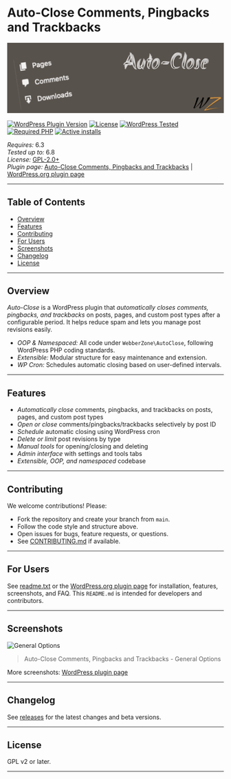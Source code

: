 # Auto-Close Comments, Pingbacks and Trackbacks

![Auto-Close](https://raw.githubusercontent.com/WebberZone/autoclose/master/wporg-assets/banner-1544x500.png)

[![WordPress Plugin Version](https://img.shields.io/wordpress/plugin/v/autoclose.svg?style=flat-square)](https://wordpress.org/plugins/autoclose/) [![License](https://img.shields.io/badge/license-GPL_v2%2B-orange.svg?style=flat-square)](https://opensource.org/licenses/GPL-2.0) [![WordPress Tested](https://img.shields.io/wordpress/v/autoclose.svg?style=flat-square)](https://wordpress.org/plugins/autoclose/) [![Required PHP](https://img.shields.io/wordpress/plugin/required-php/autoclose?style=flat-square)](https://wordpress.org/plugins/autoclose/) [![Active installs](https://img.shields.io/wordpress/plugin/installs/autoclose?style=flat-square)](https://wordpress.org/plugins/autoclose/)

_Requires:_ 6.3  
_Tested up to:_ 6.8  
_License:_ [GPL-2.0+](http://www.gnu.org/licenses/gpl-2.0.html)  
_Plugin page:_ [Auto-Close Comments, Pingbacks and Trackbacks](https://webberzone.com/plugins/autoclose/) | [WordPress.org plugin page](https://wordpress.org/plugins/autoclose/)

---

## Table of Contents

- [Overview](#overview)
- [Features](#features)
- [Contributing](#contributing)
- [For Users](#for-users)
- [Screenshots](#screenshots)
- [Changelog](#changelog)
- [License](#license)

---

## Overview

_Auto-Close_ is a WordPress plugin that _automatically closes comments, pingbacks, and trackbacks_ on posts, pages, and custom post types after a configurable period. It helps reduce spam and lets you manage post revisions easily.

- _OOP & Namespaced:_ All code under `WebberZone\AutoClose`, following WordPress PHP coding standards.
- _Extensible:_ Modular structure for easy maintenance and extension.
- _WP Cron:_ Schedules automatic closing based on user-defined intervals.

---

## Features

- _Automatically close_ comments, pingbacks, and trackbacks on posts, pages, and custom post types
- _Open or close_ comments/pingbacks/trackbacks selectively by post ID
- _Schedule_ automatic closing using WordPress cron
- _Delete or limit_ post revisions by type
- _Manual tools_ for opening/closing and deleting
- _Admin interface_ with settings and tools tabs
- _Extensible, OOP, and namespaced_ codebase

---

## Contributing

We welcome contributions! Please:

- Fork the repository and create your branch from `main`.
- Follow the code style and structure above.
- Open issues for bugs, feature requests, or questions.
- See [CONTRIBUTING.md](CONTRIBUTING.md) if available.

---

## For Users

See [readme.txt](./readme.txt) or the [WordPress.org plugin page](https://wordpress.org/plugins/autoclose/) for installation, features, screenshots, and FAQ. This `README.md` is intended for developers and contributors.

---

## Screenshots

![General Options](https://raw.github.com/ajaydsouza/autoclose/master/wporg-assets/screenshot-1.png)
> Auto-Close Comments, Pingbacks and Trackbacks - General Options

More screenshots: [WordPress plugin page](https://wordpress.org/plugins/autoclose/screenshots/)

---

## Changelog

See [releases](https://github.com/WebberZone/autoclose/releases) for the latest changes and beta versions.

---

## License

GPL v2 or later.

---
